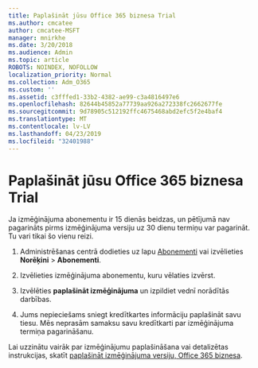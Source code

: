 ```yaml
---
title: Paplašināt jūsu Office 365 biznesa Trial
ms.author: cmcatee
author: cmcatee-MSFT
manager: mnirkhe
ms.date: 3/20/2018
ms.audience: Admin
ms.topic: article
ROBOTS: NOINDEX, NOFOLLOW
localization_priority: Normal
ms.collection: Adm_O365
ms.custom: ''
ms.assetid: c3fffed1-33b2-4382-ae99-c3a4816497e6
ms.openlocfilehash: 82644b45852a77739aa926a272338fc2662677fe
ms.sourcegitcommit: 9d78905c512192ffc4675468abd2efc5f2e4baf4
ms.translationtype: MT
ms.contentlocale: lv-LV
ms.lasthandoff: 04/23/2019
ms.locfileid: "32401988"
---
```

# <a name="extend-your-trial-for-office-365-for-business"></a>Paplašināt jūsu Office 365 biznesa Trial

Ja izmēģinājuma abonementu ir 15 dienās beidzas, un pētījumā nav pagarināts pirms izmēģinājuma versiju uz 30 dienu termiņu var pagarināt. Tu vari tikai šo vienu reizi.
  
1. Administrēšanas centrā dodieties uz lapu [Abonementi](https://go.microsoft.com/fwlink/p/?linkid=842054) vai izvēlieties **Norēķini** \> **Abonementi**.
    
2. Izvēlieties izmēģinājuma abonementu, kuru vēlaties izvērst.
    
3. Izvēlēties **paplašināt izmēģinājuma** un izpildiet vednī norādītās darbības. 
    
4. Jums nepieciešams sniegt kredītkartes informāciju paplašināt savu tiesu. Mēs neprasām samaksu savu kredītkarti par izmēģinājuma termiņa pagarināšanu.
    
Lai uzzinātu vairāk par izmēģinājumu paplašināšana vai detalizētas instrukcijas, skatīt [paplašināt izmēģinājuma versiju, Office 365 biznesa](https://support.office.com/article/75533195-f1f6-4c2c-8ceb-0b5597790d7b).
  

